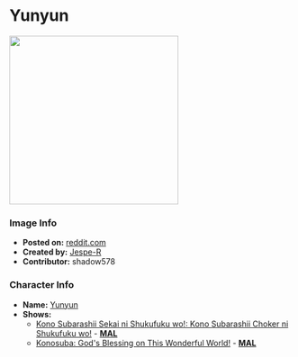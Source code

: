 # Yunyun

<img src="https://raw.githubusercontent.com/shadow578/Project-Padoru/master/Padoru/U_Jespe-R/konosuba-yunyun.png" height="300">

### Image Info
* **Posted on:**     [reddit.com](https://www.reddit.com/r/Padoru/comments/gwkobt/daily_padoru_156_yunyun_konosuba_request_event_847/)
* **Created by:**    [Jespe-R](https://github.com/shadow578/Project-Padoru/blob/master/table-of-contents/creators/JespeR.md)
* **Contributor:**   shadow578

### Character Info
* **Name:**   [Yunyun](https://myanimelist.net/character/124753)
* **Shows:**
  * [Kono Subarashii Sekai ni Shukufuku wo!: Kono Subarashii Choker ni Shukufuku wo!](https://github.com/shadow578/Project-Padoru/blob/master/table-of-contents/shows/KonoSubarashiiSekainiShukufukuwoKonoSubarashiiChokerniShukufukuwo.md) - [__MAL__](https://myanimelist.net/anime/32380/Kono_Subarashii_Sekai_ni_Shukufuku_wo__Kono_Subarashii_Choker_ni_Shukufuku_wo)
  * [Konosuba: God's Blessing on This Wonderful World!](https://github.com/shadow578/Project-Padoru/blob/master/table-of-contents/shows/KonosubaGodsBlessingonThisWonderfulWorld.md) - [__MAL__](https://myanimelist.net/manga/60553/Kono_Subarashii_Sekai_ni_Shukufuku_wo)


